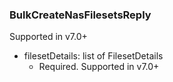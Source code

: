 ### BulkCreateNasFilesetsReply
Supported in v7.0+

- filesetDetails: list of FilesetDetails
  - Required. Supported in v7.0+
